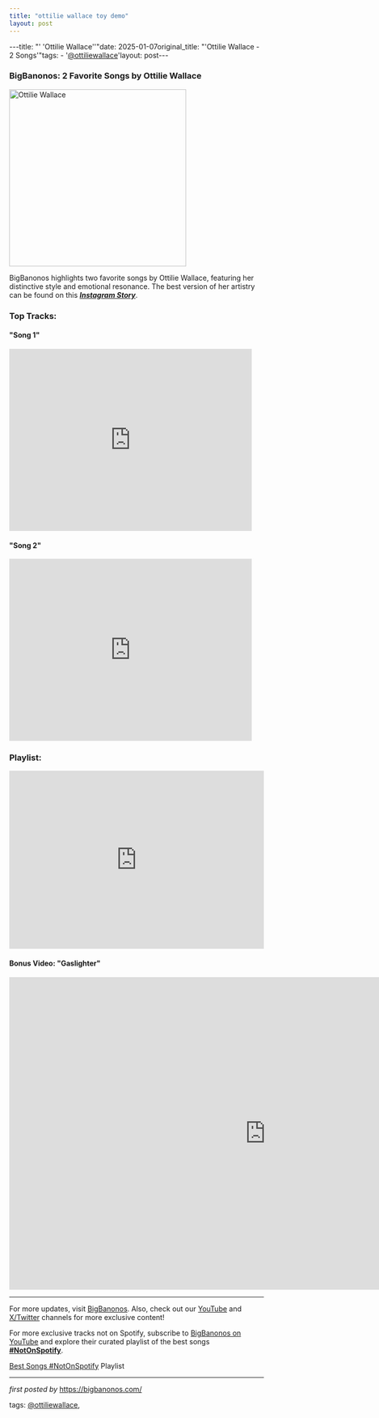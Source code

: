```yaml
---
title: "ottilie wallace toy demo"
layout: post
---
```

---title: "' 'Ottilie Wallace''"date: 2025-01-07original_title: "'Ottilie Wallace - 2 Songs'"tags:  - '[@ottiliewallace](/tags/ottiliewallace/)'layout: post---<h3>BigBanonos: 2 Favorite Songs by Ottilie Wallace</h3> <div class="separator" > <a href="https://images.genius.com/e9c20f129cefc661426b59e64bbaa93d.1000x1000x1.jpg"> <img alt="Ottilie Wallace" border="0" height="350" src="https://images.genius.com/e9c20f129cefc661426b59e64bbaa93d.1000x1000x1.jpg" /> </a></div> <p>BigBanonos highlights two favorite songs by Ottilie Wallace, featuring her distinctive style and emotional resonance. The best version of her artistry can be found on this <a href="https://www.instagram.com/p/DA_yc7KOBT7/"><b><i>Instagram Story</i></b></a>.</p> <h3>Top Tracks:</h3> <h4>"Song 1"</h4><iframe frameborder="0" height="360" src="https://youtube.com/embed/le7JNoQlnBY?si=k0vDh6aS9iJOGEeS" width="480"></iframe> <h4>"Song 2"</h4><iframe frameborder="0" height="360" src="https://www.youtube.com/embed/iDMZNiFVG_U?si=MBWkhVLruJHDhTmR" width="480"></iframe> <h3>Playlist:</h3><iframe src="https://open.spotify.com/embed/playlist/3aE2Aus3Ta5lzG1OELRgfd?utm_source=generator" width="100%" height="352" frameBorder="0" allowfullscreen="" allow="autoplay; clipboard-write; encrypted-media; fullscreen; picture-in-picture" loading="lazy"></iframe> <h4>Bonus Video: "Gaslighter"</h4><iframe width="1013" height="618" src="https://www.youtube.com/embed/WF0lOtmKVGo" title="Gaslighter" frameborder="0" allow="accelerometer; autoplay; clipboard-write; encrypted-media; gyroscope; picture-in-picture; web-share" referrerpolicy="strict-origin-when-cross-origin" allowfullscreen></iframe> <hr /><p>For more updates, visit <a href="https://bigbanonos.com/" rel="noopener" target="_new">BigBanonos</a>. Also, check out our <a href="https://www.youtube.com/[@BigBanonos](/tags/BigBanonos/)" rel="noopener" target="_new">YouTube</a> and <a href="https://x.com/bigbanonos" rel="noopener" target="_new">X/Twitter</a> channels for more exclusive content!</p><!--Subscribe and Playlist Links--><div>    <p>For more exclusive tracks not on Spotify, subscribe to <a href="https://www.youtube.com/[@BigBanonos](/tags/BigBanonos/)" target="_blank">BigBanonos on YouTube</a> and explore their curated playlist of the best songs <strong>[#NotOnSpotify](/tags/NotOnSpotify/)</strong>.</p>    <p><a href="https://www.youtube.com/playlist?list=PLtuNtuTatqI0kFahUCbtbfenC_ET5O_tr" target="_blank">Best Songs [#NotOnSpotify](/tags/NotOnSpotify/) Playlist<br /></a></p></div><hr /><p><em>first posted by</em> <a href="https://bigbanonos.com/" rel="noopener" target="_new">https://bigbanonos.com/</a></p><p>tags: [@ottiliewallace](/tags/ottiliewallace/),</p>